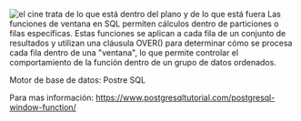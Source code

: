 ![el cine trata de lo que está dentro del plano y de lo que está fuera](https://github.com/bcamandone/Data_Analysis_SQL/assets/86261762/e7f10b49-38ac-4f41-8c6f-367eac516432)
Las funciones de ventana en SQL permiten cálculos dentro de particiones o filas específicas. Estas funciones se aplican a cada fila de un conjunto de resultados y utilizan una cláusula OVER() para determinar cómo se procesa cada fila dentro de una "ventana", lo que permite controlar el comportamiento de la función dentro de un grupo de datos ordenados.

Motor de base de datos: Postre SQL

Para mas información: https://www.postgresqltutorial.com/postgresql-window-function/ 
